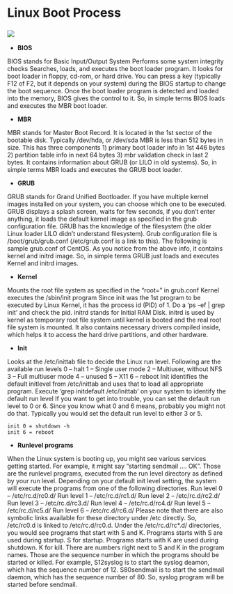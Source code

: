 # Linux Boot Process

### ![](https://s905060.gitbooks.io/site-reliability-engineer-handbook/content/linux-boot-process.png) <a href="#undefined" id="undefined"></a>

* **BIOS**

BIOS stands for Basic Input/Output System Performs some system integrity checks Searches, loads, and executes the boot loader program. It looks for boot loader in floppy, cd-rom, or hard drive. You can press a key (typically F12 of F2, but it depends on your system) during the BIOS startup to change the boot sequence. Once the boot loader program is detected and loaded into the memory, BIOS gives the control to it. So, in simple terms BIOS loads and executes the MBR boot loader.

* **MBR**

MBR stands for Master Boot Record. It is located in the 1st sector of the bootable disk. Typically /dev/hda, or /dev/sda MBR is less than 512 bytes in size. This has three components 1) primary boot loader info in 1st 446 bytes 2) partition table info in next 64 bytes 3) mbr validation check in last 2 bytes. It contains information about GRUB (or LILO in old systems). So, in simple terms MBR loads and executes the GRUB boot loader.

* **GRUB**

GRUB stands for Grand Unified Bootloader. If you have multiple kernel images installed on your system, you can choose which one to be executed. GRUB displays a splash screen, waits for few seconds, if you don’t enter anything, it loads the default kernel image as specified in the grub configuration file. GRUB has the knowledge of the filesystem (the older Linux loader LILO didn’t understand filesystem). Grub configuration file is /boot/grub/grub.conf (/etc/grub.conf is a link to this). The following is sample grub.conf of CentOS. As you notice from the above info, it contains kernel and initrd image. So, in simple terms GRUB just loads and executes Kernel and initrd images.

* **Kernel**

Mounts the root file system as specified in the “root=” in grub.conf Kernel executes the /sbin/init program Since init was the 1st program to be executed by Linux Kernel, it has the process id (PID) of 1. Do a ‘ps -ef | grep init’ and check the pid. initrd stands for Initial RAM Disk. initrd is used by kernel as temporary root file system until kernel is booted and the real root file system is mounted. It also contains necessary drivers compiled inside, which helps it to access the hard drive partitions, and other hardware.

* **Init**

Looks at the /etc/inittab file to decide the Linux run level. Following are the available run levels 0 – halt 1 – Single user mode 2 – Multiuser, without NFS 3 – Full multiuser mode 4 – unused 5 – X11 6 – reboot Init identifies the default initlevel from /etc/inittab and uses that to load all appropriate program. Execute ‘grep initdefault /etc/inittab’ on your system to identify the default run level If you want to get into trouble, you can set the default run level to 0 or 6. Since you know what 0 and 6 means, probably you might not do that. Typically you would set the default run level to either 3 or 5.

```
init 0 = shutdown -h 
init 6 = reboot
```

* **Runlevel programs**

When the Linux system is booting up, you might see various services getting started. For example, it might say “starting sendmail …. OK”. Those are the runlevel programs, executed from the run level directory as defined by your run level. Depending on your default init level setting, the system will execute the programs from one of the following directories. Run level 0 – /etc/rc.d/rc0.d/ Run level 1 – /etc/rc.d/rc1.d/ Run level 2 – /etc/rc.d/rc2.d/ Run level 3 – /etc/rc.d/rc3.d/ Run level 4 – /etc/rc.d/rc4.d/ Run level 5 – /etc/rc.d/rc5.d/ Run level 6 – /etc/rc.d/rc6.d/ Please note that there are also symbolic links available for these directory under /etc directly. So, /etc/rc0.d is linked to /etc/rc.d/rc0.d. Under the /etc/rc.d/rc\*.d/ directories, you would see programs that start with S and K. Programs starts with S are used during startup. S for startup. Programs starts with K are used during shutdown. K for kill. There are numbers right next to S and K in the program names. Those are the sequence number in which the programs should be started or killed. For example, S12syslog is to start the syslog deamon, which has the sequence number of 12. S80sendmail is to start the sendmail daemon, which has the sequence number of 80. So, syslog program will be started before sendmail.
